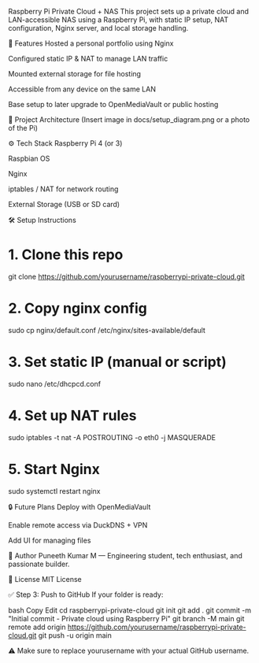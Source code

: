 Raspberry Pi Private Cloud + NAS
This project sets up a private cloud and LAN-accessible NAS using a Raspberry Pi, with static IP setup, NAT configuration, Nginx server, and local storage handling.

🔧 Features
Hosted a personal portfolio using Nginx

Configured static IP & NAT to manage LAN traffic

Mounted external storage for file hosting

Accessible from any device on the same LAN

Base setup to later upgrade to OpenMediaVault or public hosting

📸 Project Architecture
(Insert image in docs/setup_diagram.png or a photo of the Pi)

⚙️ Tech Stack
Raspberry Pi 4 (or 3)

Raspbian OS

Nginx

iptables / NAT for network routing

External Storage (USB or SD card)

🛠 Setup Instructions
# 1. Clone this repo
git clone https://github.com/yourusername/raspberrypi-private-cloud.git

# 2. Copy nginx config
sudo cp nginx/default.conf /etc/nginx/sites-available/default

# 3. Set static IP (manual or script)
sudo nano /etc/dhcpcd.conf

# 4. Set up NAT rules
sudo iptables -t nat -A POSTROUTING -o eth0 -j MASQUERADE

# 5. Start Nginx
sudo systemctl restart nginx


🔒 Future Plans
Deploy with OpenMediaVault

Enable remote access via DuckDNS + VPN

Add UI for managing files

🧠 Author
Puneeth Kumar M — Engineering student, tech enthusiast, and passionate builder.

📜 License
MIT License

✅ Step 3: Push to GitHub
If your folder is ready:

bash
Copy
Edit
cd raspberrypi-private-cloud
git init
git add .
git commit -m "Initial commit - Private cloud using Raspberry Pi"
git branch -M main
git remote add origin https://github.com/yourusername/raspberrypi-private-cloud.git
git push -u origin main

⚠️ Make sure to replace yourusername with your actual GitHub username.